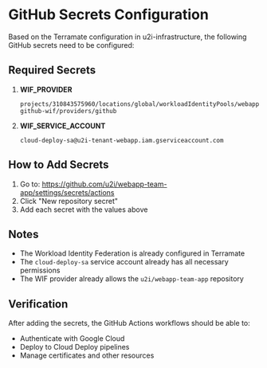 # GitHub Secrets Configuration

Based on the Terramate configuration in u2i-infrastructure, the following GitHub secrets need to be configured:

## Required Secrets

1. **WIF_PROVIDER**
   ```
   projects/310843575960/locations/global/workloadIdentityPools/webapp-github-wif/providers/github
   ```

2. **WIF_SERVICE_ACCOUNT**
   ```
   cloud-deploy-sa@u2i-tenant-webapp.iam.gserviceaccount.com
   ```

## How to Add Secrets

1. Go to: https://github.com/u2i/webapp-team-app/settings/secrets/actions
2. Click "New repository secret"
3. Add each secret with the values above

## Notes

- The Workload Identity Federation is already configured in Terramate
- The `cloud-deploy-sa` service account already has all necessary permissions
- The WIF provider already allows the `u2i/webapp-team-app` repository

## Verification

After adding the secrets, the GitHub Actions workflows should be able to:
- Authenticate with Google Cloud
- Deploy to Cloud Deploy pipelines
- Manage certificates and other resources